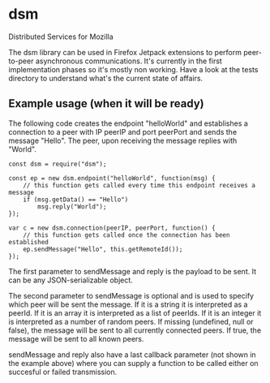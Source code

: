 # dsm
Distributed Services for Mozilla

The dsm library can be used in Firefox Jetpack extensions to perform peer-to-peer asynchronous communications.
It's currently in the first implementation phases so it's mostly non working. Have a look at the tests directory to understand what's the current state of affairs.

## Example usage (when it will be ready)
The following code creates the endpoint "helloWorld" and establishes a connection to a peer with IP peerIP and port peerPort and sends the message "Hello". The peer, upon receiving the message replies with "World".

    const dsm = require("dsm");
    
    const ep = new dsm.endpoint("helloWorld", function(msg) {
        // this function gets called every time this endpoint receives a message
        if (msg.getData() == "Hello")
            msg.reply("World");
    });
    
    var c = new dsm.connection(peerIP, peerPort, function() {
        // this function gets called once the connection has been established
        ep.sendMessage("Hello", this.getRemoteId());
    });

The first parameter to sendMessage and reply is the payload to be sent. It can be any JSON-serializable object.

The second parameter to sendMessage is optional and is used to specify which peer will be sent the message. If it is a string it is interpreted as a peerId. If it is an array it is interpreted as a list of peerIds. If it is an integer it is interpreted as a number of random peers. If missing (undefined, null or false), the message will be sent to all currently connected peers. If true, the message will be sent to all known peers.

sendMessage and reply also have a last callback parameter (not shown in the example above) where you can supply a function to be called either on succesful or failed transmission.

